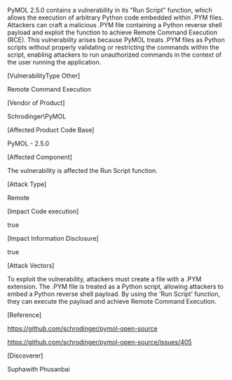 
 PyMOL 2.5.0 contains a vulnerability in its "Run Script" function,
 which allows the execution of arbitrary Python code embedded within
 .PYM files. Attackers can craft a malicious .PYM file containing a
Python reverse shell payload and exploit the function to achieve Remote
Command Execution (RCE). This vulnerability arises because PyMOL treats
 .PYM files as Python scripts without properly validating or restricting
the commands within the script, enabling attackers to run unauthorized
 commands in the context of the user running the application.

[VulnerabilityType Other]

Remote Command Execution

[Vendor of Product]

Schrodinger\PyMOL

[Affected Product Code Base]

PyMOL - 2.5.0

[Affected Component]

The vulnerability is affected the Run Script function.

[Attack Type]

Remote

[Impact Code execution]

true

[Impact Information Disclosure]

true

[Attack Vectors]

To exploit the vulnerability, attackers must create a file with a .PYM extension. The .PYM file is treated as a Python script, allowing attackers to embed a Python reverse shell payload. By using the 'Run Script' function, they can execute the payload and achieve Remote Command Execution.

[Reference]

https://github.com/schrodinger/pymol-open-source

https://github.com/schrodinger/pymol-open-source/issues/405

[Discoverer]

Suphawith Phusanbai
